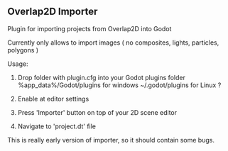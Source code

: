 ## Overlap2D Importer
Plugin for importing projects from Overlap2D into Godot

Currently only allows to import images
( no composites, lights, particles, polygons )

Usage:
1. Drop folder with plugin.cfg into your Godot plugins folder
%app_data%/Godot/plugins for windows
~/.godot/plugins for Linux ?

2. Enable at editor settings
3. Press 'Importer' button on top of your 2D scene editor
4. Navigate to 'project.dt' file

This is really early version of importer, so it should contain some bugs.
